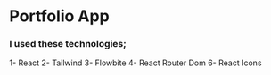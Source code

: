 # Portfolio App
### I used these technologies;

1- React
2- Tailwind
3- Flowbite
4- React Router Dom
6- React Icons

